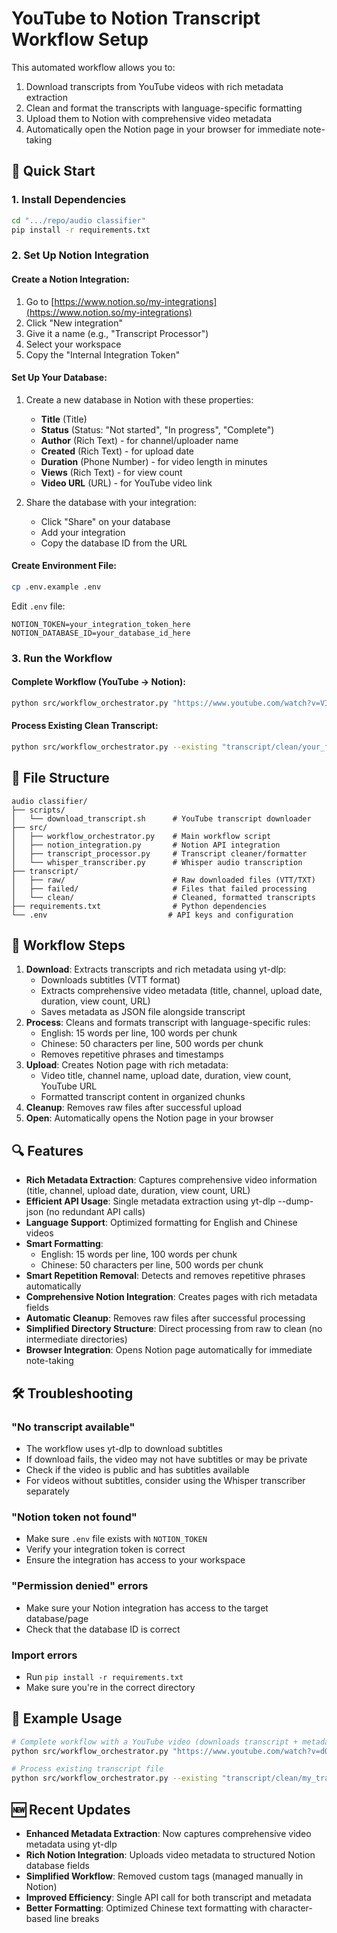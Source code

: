# YouTube to Notion Transcript Workflow Setup

This automated workflow allows you to:

1. Download transcripts from YouTube videos with rich metadata extraction
2. Clean and format the transcripts with language-specific formatting
3. Upload them to Notion with comprehensive video metadata
4. Automatically open the Notion page in your browser for immediate note-taking

## 🚀 Quick Start

### 1. Install Dependencies

```bash
cd ".../repo/audio classifier"
pip install -r requirements.txt
```

### 2. Set Up Notion Integration

#### Create a Notion Integration:

1. Go to [https://www.notion.so/my-integrations](https://www.notion.so/my-integrations)
2. Click "New integration"
3. Give it a name (e.g., "Transcript Processor")
4. Select your workspace
5. Copy the "Internal Integration Token"

#### Set Up Your Database:

1. Create a new database in Notion with these properties:

   - **Title** (Title)
   - **Status** (Status: "Not started", "In progress", "Complete")
   - **Author** (Rich Text) - for channel/uploader name
   - **Created** (Rich Text) - for upload date
   - **Duration** (Phone Number) - for video length in minutes
   - **Views** (Rich Text) - for view count
   - **Video URL** (URL) - for YouTube video link

2. Share the database with your integration:
   - Click "Share" on your database
   - Add your integration
   - Copy the database ID from the URL

#### Create Environment File:

```bash
cp .env.example .env
```

Edit `.env` file:

```
NOTION_TOKEN=your_integration_token_here
NOTION_DATABASE_ID=your_database_id_here
```

### 3. Run the Workflow

#### Complete Workflow (YouTube → Notion):

```bash
python src/workflow_orchestrator.py "https://www.youtube.com/watch?v=VIDEO_ID"
```

#### Process Existing Clean Transcript:

```bash
python src/workflow_orchestrator.py --existing "transcript/clean/your_file_clean.txt"
```

## 📁 File Structure

```
audio classifier/
├── scripts/
│   └── download_transcript.sh      # YouTube transcript downloader
├── src/
│   ├── workflow_orchestrator.py    # Main workflow script
│   ├── notion_integration.py       # Notion API integration
│   ├── transcript_processor.py     # Transcript cleaner/formatter
│   └── whisper_transcriber.py      # Whisper audio transcription
├── transcript/
│   ├── raw/                        # Raw downloaded files (VTT/TXT)
│   ├── failed/                     # Files that failed processing
│   └── clean/                      # Cleaned, formatted transcripts
├── requirements.txt                # Python dependencies
└── .env                           # API keys and configuration
```

## 🎯 Workflow Steps

1. **Download**: Extracts transcripts and rich metadata using yt-dlp:
   - Downloads subtitles (VTT format)
   - Extracts comprehensive video metadata (title, channel, upload date, duration, view count, URL)
   - Saves metadata as JSON file alongside transcript
2. **Process**: Cleans and formats transcript with language-specific rules:
   - English: 15 words per line, 100 words per chunk
   - Chinese: 50 characters per line, 500 words per chunk
   - Removes repetitive phrases and timestamps
3. **Upload**: Creates Notion page with rich metadata:
   - Video title, channel name, upload date, duration, view count, YouTube URL
   - Formatted transcript content in organized chunks
4. **Cleanup**: Removes raw files after successful upload
5. **Open**: Automatically opens the Notion page in your browser

## 🔍 Features

- **Rich Metadata Extraction**: Captures comprehensive video information (title, channel, upload date, duration, view count, URL)
- **Efficient API Usage**: Single metadata extraction using yt-dlp --dump-json (no redundant API calls)
- **Language Support**: Optimized formatting for English and Chinese videos
- **Smart Formatting**: 
  - English: 15 words per line, 100 words per chunk
  - Chinese: 50 characters per line, 500 words per chunk
- **Smart Repetition Removal**: Detects and removes repetitive phrases automatically
- **Comprehensive Notion Integration**: Creates pages with rich metadata fields
- **Automatic Cleanup**: Removes raw files after successful processing
- **Simplified Directory Structure**: Direct processing from raw to clean (no intermediate directories)
- **Browser Integration**: Opens Notion page automatically for immediate note-taking

## 🛠 Troubleshooting

### "No transcript available"

- The workflow uses yt-dlp to download subtitles
- If download fails, the video may not have subtitles or may be private
- Check if the video is public and has subtitles available
- For videos without subtitles, consider using the Whisper transcriber separately

### "Notion token not found"

- Make sure `.env` file exists with `NOTION_TOKEN`
- Verify your integration token is correct
- Ensure the integration has access to your workspace

### "Permission denied" errors

- Make sure your Notion integration has access to the target database/page
- Check that the database ID is correct

### Import errors

- Run `pip install -r requirements.txt`
- Make sure you're in the correct directory

## 📝 Example Usage

```bash
# Complete workflow with a YouTube video (downloads transcript + metadata)
python src/workflow_orchestrator.py "https://www.youtube.com/watch?v=dQw4w9WgXcQ"

# Process existing transcript file
python src/workflow_orchestrator.py --existing "transcript/clean/my_transcript_clean.txt"
```

## 🆕 Recent Updates

- **Enhanced Metadata Extraction**: Now captures comprehensive video metadata using yt-dlp
- **Rich Notion Integration**: Uploads video metadata to structured Notion database fields
- **Simplified Workflow**: Removed custom tags (managed manually in Notion)
- **Improved Efficiency**: Single API call for both transcript and metadata
- **Better Formatting**: Optimized Chinese text formatting with character-based line breaks

